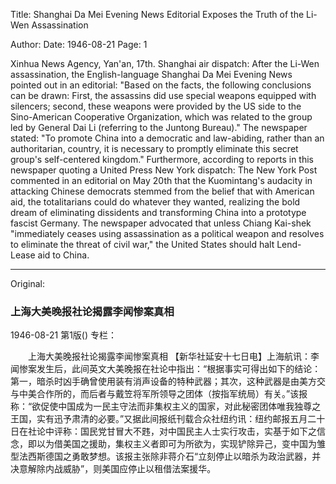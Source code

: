 Title: Shanghai Da Mei Evening News Editorial Exposes the Truth of the Li-Wen Assassination

Author:
Date: 1946-08-21
Page: 1

Xinhua News Agency, Yan'an, 17th. Shanghai air dispatch: After the Li-Wen assassination, the English-language Shanghai Da Mei Evening News pointed out in an editorial: "Based on the facts, the following conclusions can be drawn: First, the assassins did use special weapons equipped with silencers; second, these weapons were provided by the US side to the Sino-American Cooperative Organization, which was related to the group led by General Dai Li (referring to the Juntong Bureau)." The newspaper stated: "To promote China into a democratic and law-abiding, rather than an authoritarian, country, it is necessary to promptly eliminate this secret group's self-centered kingdom." Furthermore, according to reports in this newspaper quoting a United Press New York dispatch: The New York Post commented in an editorial on May 20th that the Kuomintang's audacity in attacking Chinese democrats stemmed from the belief that with American aid, the totalitarians could do whatever they wanted, realizing the bold dream of eliminating dissidents and transforming China into a prototype fascist Germany. The newspaper advocated that unless Chiang Kai-shek "immediately ceases using assassination as a political weapon and resolves to eliminate the threat of civil war," the United States should halt Lend-Lease aid to China.



<hr /> 

Original: 


### 上海大美晚报社论揭露李闻惨案真相

1946-08-21
第1版()
专栏：

　　上海大美晚报社论揭露李闻惨案真相
    【新华社延安十七日电】上海航讯：李闻惨案发生后，此间英文大美晚报在社论中指出：“根据事实可得出如下的结论：第一，暗杀时凶手确曾使用装有消声设备的特种武器；其次，这种武器是由美方交与中美合作所的，而后者与戴笠将军所领导之团体（按指军统局）有关。”该报称：“欲促使中国成为一民主守法而非集权主义的国家，对此秘密团体唯我独尊之王国，实有迅予肃清的必要。”又据此间报纸刊载合众社纽约讯：纽约邮报五月二十日在社论中评称：国民党甘冒大不韪，对中国民主人士实行攻击，实基于如下之信念，即以为借美国之援助，集权主义者即可为所欲为，实现铲除异己，变中国为雏型法西斯德国之勇敢梦想。该报主张除非蒋介石“立刻停止以暗杀为政治武器，并决意解除内战威胁”，则美国应停止以租借法案援华。
